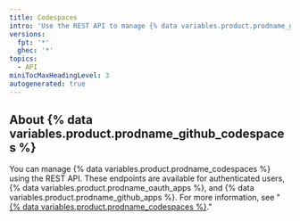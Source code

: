```yaml
---
title: Codespaces
intro: 'Use the REST API to manage {% data variables.product.prodname_github_codespaces %}.'
versions:
  fpt: '*'
  ghec: '*'
topics:
  - API
miniTocMaxHeadingLevel: 3
autogenerated: true
---
```


## About {% data variables.product.prodname_github_codespaces %}

You can manage {% data variables.product.prodname_codespaces %} using the REST API. These endpoints are available for authenticated users, {% data variables.product.prodname_oauth_apps %}, and {% data variables.product.prodname_github_apps %}. For more information, see "[{% data variables.product.prodname_codespaces %}](/codespaces)."


<!-- Content after this section is automatically generated -->
